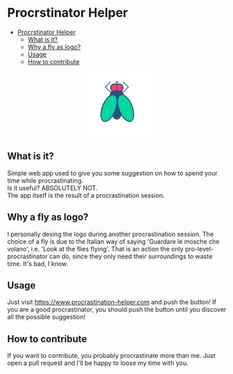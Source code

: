 # Procrstinator Helper
- [Procrstinator Helper](#procrstinator-helper)
  - [What is it?](#what-is-it)
  - [Why a fly as logo?](#why-a-fly-as-logo)
  - [Usage](#usage)
  - [How to contribute](#how-to-contribute)
  
<p align="center">
  <img src="./img/logo.png"style = "width:150px" ><br>
</p>

## What is it?
Simple web app used to give you some suggestion on how to spend your time while procrastinating.<br>
Is it useful? ABSOLUTELY NOT.<br>
The app itself is the result of a procrastination session.

## Why a fly as logo?
I personally desing the logo during another procrastination session. The choice of a fly is due to the Italian way of saying 'Guardare le mosche che volano', i.e. 'Look at the flies flying'. That is an action the only pro-level-procrastinator can do, since they only need their surroundings to waste time. It's bad, I know. 

## Usage
Just visit <https://www.procrastination-helper.com> and push the button! If you are a good procrastinator, you should push the button until you discover all the possible suggestion!

## How to contribute
If you want to contribute, you probably procrastinate more than me.
Just open a pull request and I'll be happy to loose my time with you.

